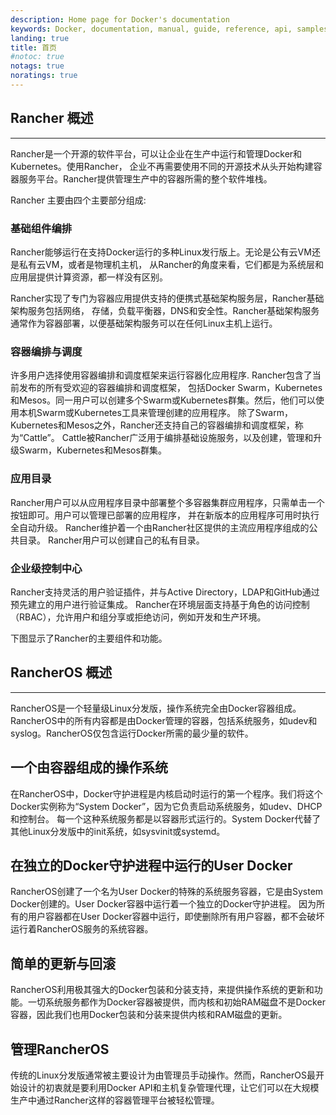 ```yaml
---
description: Home page for Docker's documentation
keywords: Docker, documentation, manual, guide, reference, api, samples
landing: true
title: 首页
#notoc: true
notags: true
noratings: true
---
```


## Rancher 概述
---

Rancher是一个开源的软件平台，可以让企业在生产中运行和管理Docker和Kubernetes。使用Rancher，
企业不再需要使用不同的开源技术从头开始构建容器服务平台。Rancher提供管理生产中的容器所需的整个软件堆栈。

Rancher 主要由四个主要部分组成:

### 基础组件编排

Rancher能够运行在支持Docker运行的多种Linux发行版上。无论是公有云VM还是私有云VM，或者是物理机主机，
从Rancher的角度来看，它们都是为系统层和应用层提供计算资源，都一样没有区别。

Rancher实现了专门为容器应用提供支持的便携式基础架构服务层，Rancher基础架构服务包括网络，
存储，负载平衡器，DNS和安全性。Rancher基础架构服务通常作为容器部署，以便基础架构服务可以在任何Linux主机上运行。

### 容器编排与调度

许多用户选择使用容器编排和调度框架来运行容器化应用程序. Rancher包含了当前发布的所有受欢迎的容器编排和调度框架，
包括Docker Swarm，Kubernetes和Mesos。同一用户可以创建多个Swarm或Kubernetes群集。然后，他们可以使用本机Swarm或Kubernetes工具来管理创建的应用程序。
除了Swarm，Kubernetes和Mesos之外，Rancher还支持自己的容器编排和调度框架，称为“Cattle”。
Cattle被Rancher广泛用于编排基础设施服务，以及创建，管理和升级Swarm，Kubernetes和Mesos群集。

### 应用目录

Rancher用户可以从应用程序目录中部署整个多容器集群应用程序，只需单击一个按钮即可。用户可以管理已部署的应用程序，
并在新版本的应用程序可用时执行全自动升级。 Rancher维护着一个由Rancher社区提供的主流应用程序组成的公共目录。 Rancher用户可以创建自己的私有目录。

### 企业级控制中心

Rancher支持灵活的用户验证插件，并与Active Directory，LDAP和GitHub通过预先建立的用户进行验证集成。
Rancher在环境层面支持基于角色的访问控制（RBAC），允许用户和组分享或拒绝访问，例如开发和生产环境。

下图显示了Rancher的主要组件和功能。

## RancherOS 概述
---
RancherOS是一个轻量级Linux分发版，操作系统完全由Docker容器组成。
RancherOS中的所有内容都是由Docker管理的容器，包括系统服务，如udev和syslog。RancherOS仅包含运行Docker所需的最少量的软件。

## 一个由容器组成的操作系统

在RancherOS中，Docker守护进程是内核启动时运行的第一个程序。我们将这个Docker实例称为“System Docker”，因为它负责启动系统服务，如udev、DHCP和控制台。
每一个这种系统服务都是以容器形式运行的。System Docker代替了其他Linux分发版中的init系统，如sysvinit或systemd。

## 在独立的Docker守护进程中运行的User Docker

RancherOS创建了一个名为User Docker的特殊的系统服务容器，它是由System Docker创建的。User Docker容器中运行着一个独立的Docker守护进程。
因为所有的用户容器都在User Docker容器中运行，即使删除所有用户容器，都不会破坏运行着RancherOS服务的系统容器。

## 简单的更新与回滚

RancherOS利用极其强大的Docker包装和分装支持，来提供操作系统的更新和功能。一切系统服务都作为Docker容器被提供，而内核和初始RAM磁盘不是Docker容器，因此我们也用Docker包装和分装来提供内核和RAM磁盘的更新。

## 管理RancherOS

传统的Linux分发版通常被主要设计为由管理员手动操作。然而，RancherOS最开始设计的初衷就是要利用Docker API和主机复杂管理代理，让它们可以在大规模生产中通过Rancher这样的容器管理平台被轻松管理。
